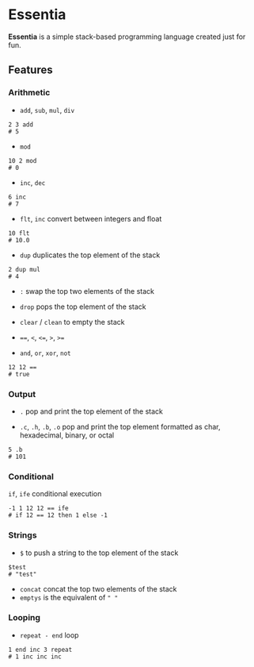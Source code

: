 # Essentia

**Essentia** is a simple stack-based programming language created just for fun.

## Features

### Arithmetic

- `add`, `sub`, `mul`, `div`

```
2 3 add
# 5
```

- `mod`

```
10 2 mod
# 0
```

- `inc`, `dec`

```
6 inc
# 7
```

- `flt`, `inc` convert between integers and float

```
10 flt
# 10.0
```

- `dup` duplicates the top element of the stack

```
2 dup mul
# 4
```

- `:` swap the top two elements of the stack
- `drop` pops the top element of the stack
- `clear` / `clean` to empty the stack
- `==`, `<`, `<=`, `>`, `>=`

- `and`, `or`, `xor`, `not`

```
12 12 ==
# true
```

### Output

- `.` pop and print the top element of the stack

- `.c`, `.h`, `.b`, `.o` pop and print the top element formatted as char, hexadecimal, binary, or octal

```
5 .b
# 101
```

### Conditional

`if`, `ife` conditional execution

```
-1 1 12 12 == ife
# if 12 == 12 then 1 else -1
```

### Strings

- `$` to push a string to the top element of the stack

```
$test
# "test"
```

- `concat` concat the top two elements of the stack
- `emptys` is the equivalent of `" "`

### Looping

- `repeat - end` loop

```
1 end inc 3 repeat
# 1 inc inc inc
```
